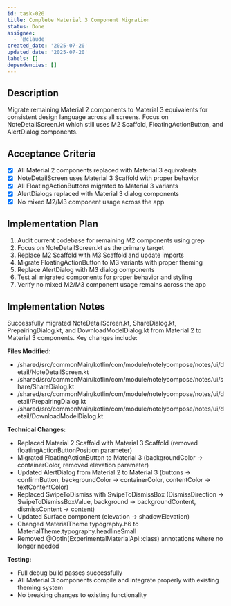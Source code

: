 ```yaml
---
id: task-020
title: Complete Material 3 Component Migration
status: Done
assignee:
  - '@claude'
created_date: '2025-07-20'
updated_date: '2025-07-20'
labels: []
dependencies: []
---
```


## Description

Migrate remaining Material 2 components to Material 3 equivalents for consistent design language across all screens. Focus on NoteDetailScreen.kt which still uses M2 Scaffold, FloatingActionButton, and AlertDialog components.

## Acceptance Criteria

- [x] All Material 2 components replaced with Material 3 equivalents
- [x] NoteDetailScreen uses Material 3 Scaffold with proper behavior
- [x] All FloatingActionButtons migrated to Material 3 variants
- [x] AlertDialogs replaced with Material 3 dialog components
- [x] No mixed M2/M3 component usage across the app

## Implementation Plan

1. Audit current codebase for remaining M2 components using grep
2. Focus on NoteDetailScreen.kt as the primary target
3. Replace M2 Scaffold with M3 Scaffold and update imports
4. Migrate FloatingActionButton to M3 variants with proper theming
5. Replace AlertDialog with M3 dialog components
6. Test all migrated components for proper behavior and styling
7. Verify no mixed M2/M3 component usage remains across the app

## Implementation Notes

Successfully migrated NoteDetailScreen.kt, ShareDialog.kt, PrepairingDialog.kt, and DownloadModelDialog.kt from Material 2 to Material 3 components. Key changes include:

**Files Modified:**
- /shared/src/commonMain/kotlin/com/module/notelycompose/notes/ui/detail/NoteDetailScreen.kt
- /shared/src/commonMain/kotlin/com/module/notelycompose/notes/ui/share/ShareDialog.kt  
- /shared/src/commonMain/kotlin/com/module/notelycompose/notes/ui/detail/PrepairingDialog.kt
- /shared/src/commonMain/kotlin/com/module/notelycompose/notes/ui/detail/DownloadModelDialog.kt

**Technical Changes:**
- Replaced Material 2 Scaffold with Material 3 Scaffold (removed floatingActionButtonPosition parameter)
- Migrated FloatingActionButton to Material 3 (backgroundColor → containerColor, removed elevation parameter)
- Updated AlertDialog from Material 2 to Material 3 (buttons → confirmButton, backgroundColor → containerColor, contentColor → textContentColor)
- Replaced SwipeToDismiss with SwipeToDismissBox (DismissDirection → SwipeToDismissBoxValue, background → backgroundContent, dismissContent → content)
- Updated Surface component (elevation → shadowElevation)
- Changed MaterialTheme.typography.h6 to MaterialTheme.typography.headlineSmall
- Removed @OptIn(ExperimentalMaterialApi::class) annotations where no longer needed

**Testing:**
- Full debug build passes successfully
- All Material 3 components compile and integrate properly with existing theming system
- No breaking changes to existing functionality
